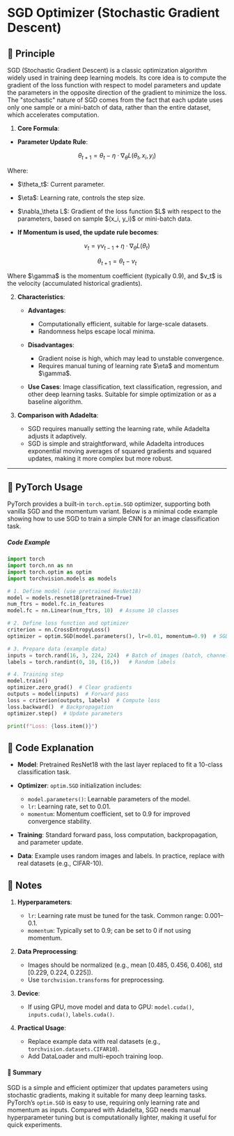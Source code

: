 # SGD Optimizer (Stochastic Gradient Descent)


## 📖 **Principle**

SGD (Stochastic Gradient Descent) is a classic optimization algorithm widely used in training deep learning models. Its core idea is to compute the gradient of the loss function with respect to model parameters and update the parameters in the opposite direction of the gradient to minimize the loss. The "stochastic" nature of SGD comes from the fact that each update uses only one sample or a mini-batch of data, rather than the entire dataset, which accelerates computation.

1. **Core Formula**:

* **Parameter Update Rule**:

$$
\theta_{t+1} = \theta_t - \eta \cdot \nabla_\theta L(\theta_t, x_i, y_i)
$$

Where:

* \$\theta\_t\$: Current parameter.

* \$\eta\$: Learning rate, controls the step size.

* \$\nabla\_\theta L\$: Gradient of the loss function \$L\$ with respect to the parameters, based on sample \$(x\_i, y\_i)\$ or mini-batch data.

* **If Momentum is used, the update rule becomes**:

$$
v_t = \gamma v_{t-1} + \eta \cdot \nabla_\theta L(\theta_t)
$$

$$
\theta_{t+1} = \theta_t - v_t
$$

Where \$\gamma\$ is the momentum coefficient (typically 0.9), and \$v\_t\$ is the velocity (accumulated historical gradients).

2. **Characteristics**:

   * **Advantages**:

     * Computationally efficient, suitable for large-scale datasets.
     * Randomness helps escape local minima.
   * **Disadvantages**:

     * Gradient noise is high, which may lead to unstable convergence.
     * Requires manual tuning of learning rate \$\eta\$ and momentum \$\gamma\$.
   * **Use Cases**: Image classification, text classification, regression, and other deep learning tasks. Suitable for simple optimization or as a baseline algorithm.

3. **Comparison with Adadelta**:

   * SGD requires manually setting the learning rate, while Adadelta adjusts it adaptively.
   * SGD is simple and straightforward, while Adadelta introduces exponential moving averages of squared gradients and squared updates, making it more complex but more robust.

---

## 📖 **PyTorch Usage**

PyTorch provides a built-in `torch.optim.SGD` optimizer, supporting both vanilla SGD and the momentum variant. Below is a minimal code example showing how to use SGD to train a simple CNN for an image classification task.

##### **Code Example**

```python
import torch
import torch.nn as nn
import torch.optim as optim
import torchvision.models as models

# 1. Define model (use pretrained ResNet18)
model = models.resnet18(pretrained=True)
num_ftrs = model.fc.in_features
model.fc = nn.Linear(num_ftrs, 10)  # Assume 10 classes

# 2. Define loss function and optimizer
criterion = nn.CrossEntropyLoss()
optimizer = optim.SGD(model.parameters(), lr=0.01, momentum=0.9)  # SGD optimizer

# 3. Prepare data (example data)
inputs = torch.rand(16, 3, 224, 224)  # Batch of images (batch, channels, height, width)
labels = torch.randint(0, 10, (16,))   # Random labels

# 4. Training step
model.train()
optimizer.zero_grad()  # Clear gradients
outputs = model(inputs)  # Forward pass
loss = criterion(outputs, labels)  # Compute loss
loss.backward()  # Backpropagation
optimizer.step()  # Update parameters

print(f"Loss: {loss.item()}")
```

## 📖 **Code Explanation**

* **Model**: Pretrained ResNet18 with the last layer replaced to fit a 10-class classification task.
* **Optimizer**: `optim.SGD` initialization includes:

  * `model.parameters()`: Learnable parameters of the model.
  * `lr`: Learning rate, set to 0.01.
  * `momentum`: Momentum coefficient, set to 0.9 for improved convergence stability.
* **Training**: Standard forward pass, loss computation, backpropagation, and parameter update.
* **Data**: Example uses random images and labels. In practice, replace with real datasets (e.g., CIFAR-10).



## 📖 **Notes**

1. **Hyperparameters**:

   * `lr`: Learning rate must be tuned for the task. Common range: 0.001–0.1.
   * `momentum`: Typically set to 0.9; can be set to 0 if not using momentum.
2. **Data Preprocessing**:

   * Images should be normalized (e.g., mean \[0.485, 0.456, 0.406], std \[0.229, 0.224, 0.225]).
   * Use `torchvision.transforms` for preprocessing.
3. **Device**:

   * If using GPU, move model and data to GPU: `model.cuda()`, `inputs.cuda()`, `labels.cuda()`.
4. **Practical Usage**:

   * Replace example data with real datasets (e.g., `torchvision.datasets.CIFAR10`).
   * Add DataLoader and multi-epoch training loop.



#### 📖 **Summary**

SGD is a simple and efficient optimizer that updates parameters using stochastic gradients, making it suitable for many deep learning tasks. PyTorch’s `optim.SGD` is easy to use, requiring only learning rate and momentum as inputs. Compared with Adadelta, SGD needs manual hyperparameter tuning but is computationally lighter, making it useful for quick experiments.


